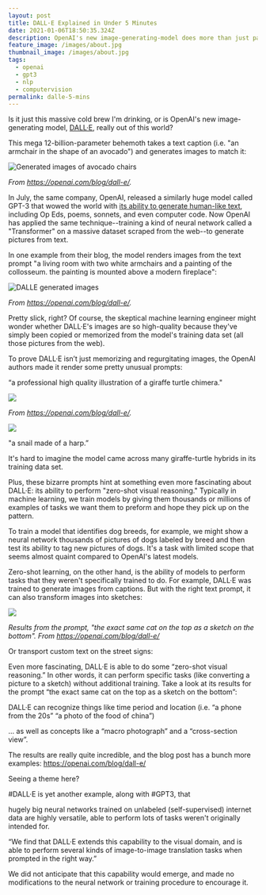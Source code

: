 ```yaml
---
layout: post
title: DALL·E Explained in Under 5 Minutes
date: 2021-01-06T18:50:35.324Z
description: OpenAI's new image-generating-model does more than just paint the world
feature_image: /images/about.jpg
thumbnail_image: /images/about.jpg
tags:
  - openai
  - gpt3
  - nlp
  - computervision
permalink: dalle-5-mins
---
```

Is it just this massive cold brew I'm drinking, or is OpenAI's new image-generating model, [DALL·E](https://openai.com/blog/dall-e/), really out of this world?

This mega 12-billion-parameter behemoth takes a text caption (i.e. "an armchair in the shape of an avocado") and generates images to match it:

![Generated images of avocado chairs](/images/screen-shot-2021-01-06-at-1.37.37-pm.png "Generated images of avocado chairs")

*From https://openai.com/blog/dall-e/.*

In July, the same company, OpenAI, released a similarly huge model called GPT-3 that wowed the world with [its ability to generate human-like text](https://daleonai.com/gpt3-explained-fast), including Op Eds, poems, sonnets, and even computer code. Now OpenAI has applied the same technique--training a kind of neural network called a "Transformer" on a massive dataset scraped from the web--to generate pictures from text.

In one example from their blog, the model renders images from the text prompt "a living room with two white armchairs and a painting of the collosseum. the painting is mounted above a modern fireplace":

![DALLE generated images](/images/screen-shot-2021-01-06-at-2.39.07-pm.png "DALLE generated images")

*From https://openai.com/blog/dall-e/.* 

Pretty slick, right? Of course, the skeptical machine learning engineer might wonder whether DALL·E's images are so high-quality because they've simply been copied or memorized from the model's training data set (all those pictures from the web).

To prove DALL·E isn’t just memorizing and regurgitating images, the OpenAI authors made it render some pretty unusual prompts: 



“a professional high quality illustration of a giraffe turtle chimera."

![](/images/screen-shot-2021-01-06-at-1.39.04-pm.png)

*From https://openai.com/blog/dall-e/.* 

![](/images/screen-shot-2021-01-06-at-1.39.12-pm.png)

"a snail made of a harp.”

It's hard to imagine the model came across many giraffe-turtle hybrids in its training data set.

Plus, these bizarre prompts hint at something even more fascinating about DALL·E: its ability to perform "zero-shot visual reasoning." Typically in machine learning, we train models by giving them thousands or millions of examples of tasks we want them to preform and hope they pick up on the pattern.

To train a model that identifies dog breeds, for example, we might show a neural network thousands of pictures of dogs labeled by breed and then test its ability to tag new pictures of dogs. It's a task with limited scope that seems almost quaint compared to OpenAI's latest models.

Zero-shot learning, on the other hand, is the ability of models to perform tasks that they weren't specifically trained to do. For example, DALL·E was trained to generate images from captions. But with the right text prompt, it can also transform images into sketches:

![](/images/screen-shot-2021-01-06-at-1.41.02-pm.png)

*Results from the prompt, "the exact same cat on the top as a sketch on the bottom". From https://openai.com/blog/dall-e/*

Or transport custom text on the street signs:



Even more fascinating, DALL·E is able to do some “zero-shot visual reasoning.” In other words, it can perform specific tasks (like converting a picture to a sketch) without additional training. Take a look at its results for the prompt “the exact same cat on the top as a sketch on the bottom”:

DALL·E can recognize things like time period and location (i.e. “a phone from the 20s” “a photo of the food of china”) 

… as well as concepts like a “macro photograph” and a “cross-section view”.

The results are really quite incredible, and the blog post has a bunch more examples: <https://openai.com/blog/dall-e/>

Seeing a theme here?

\#DALL·E is yet another example, along with #GPT3, that 

hugely big neural networks trained on unlabeled (self-supervised) internet data are highly versatile, able to perform lots of tasks weren't originally intended for.

“We find that DALL·E extends this capability to the visual domain, and is able to perform several kinds of image-to-image translation tasks when prompted in the right way.”

We did not anticipate that this capability would emerge, and made no modifications to the neural network or training procedure to encourage it.
